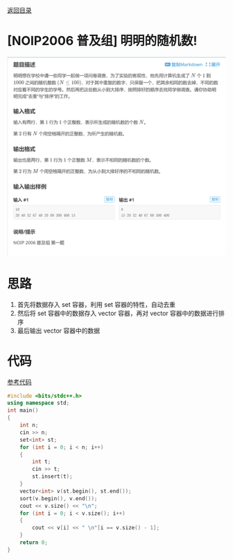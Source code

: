 [返回目录](../readme.md)

# [NOIP2006 普及组] 明明的随机数!
![P1059.1](../img/P1059.1.png)



# 思路
1. 首先将数据存入 set 容器，利用 set 容器的特性，自动去重
2. 然后将 set 容器中的数据存入 vector 容器，再对 vector 容器中的数据进行排序
3. 最后输出 vector 容器中的数据

# 代码
[参考代码](./P1059.cpp)

```cpp
#include <bits/stdc++.h>  
using namespace std;
int main()
{
    int n;
    cin >> n;
    set<int> st;  
    for (int i = 0; i < n; i++)
    {
        int t;
        cin >> t;
        st.insert(t);
    }
    vector<int> v(st.begin(), st.end());  
    sort(v.begin(), v.end());  
    cout << v.size() << "\n";
    for (int i = 0; i < v.size(); i++)
    {
        cout << v[i] << " \n"[i == v.size() - 1];  
    }
    return 0;
}
```